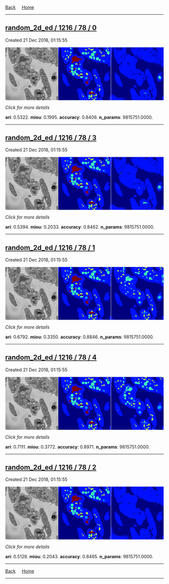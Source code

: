 
[Back](..)&nbsp;&nbsp;&nbsp;&nbsp;&nbsp;[Home](https://leapmanlab.github.io/snapshots)

---

<div class="summary"><a href="0"><h2>random_2d_ed / 1216 / 78 / 0</h2></a><p>Created 21 Dec 2018, 01:15:55
</p><a href="0"><img src="0/media/summary.png" align="center"></a><p>
<i>Click for more details</i>
</p></div>

**ari**: 0.5322. **miou**: 0.1995. **accuracy**: 0.8406. **n_params**: 9815751.0000. 

---

<div class="summary"><a href="3"><h2>random_2d_ed / 1216 / 78 / 3</h2></a><p>Created 21 Dec 2018, 01:15:55
</p><a href="3"><img src="3/media/summary.png" align="center"></a><p>
<i>Click for more details</i>
</p></div>

**ari**: 0.5394. **miou**: 0.2033. **accuracy**: 0.8462. **n_params**: 9815751.0000. 

---

<div class="summary"><a href="1"><h2>random_2d_ed / 1216 / 78 / 1</h2></a><p>Created 21 Dec 2018, 01:15:55
</p><a href="1"><img src="1/media/summary.png" align="center"></a><p>
<i>Click for more details</i>
</p></div>

**ari**: 0.6792. **miou**: 0.3350. **accuracy**: 0.8846. **n_params**: 9815751.0000. 

---

<div class="summary"><a href="4"><h2>random_2d_ed / 1216 / 78 / 4</h2></a><p>Created 21 Dec 2018, 01:15:55
</p><a href="4"><img src="4/media/summary.png" align="center"></a><p>
<i>Click for more details</i>
</p></div>

**ari**: 0.7111. **miou**: 0.3772. **accuracy**: 0.8971. **n_params**: 9815751.0000. 

---

<div class="summary"><a href="2"><h2>random_2d_ed / 1216 / 78 / 2</h2></a><p>Created 21 Dec 2018, 01:15:55
</p><a href="2"><img src="2/media/summary.png" align="center"></a><p>
<i>Click for more details</i>
</p></div>

**ari**: 0.5128. **miou**: 0.2043. **accuracy**: 0.8465. **n_params**: 9815751.0000. 

---

[Back](..)&nbsp;&nbsp;&nbsp;&nbsp;&nbsp;[Home](https://leapmanlab.github.io/snapshots)

---